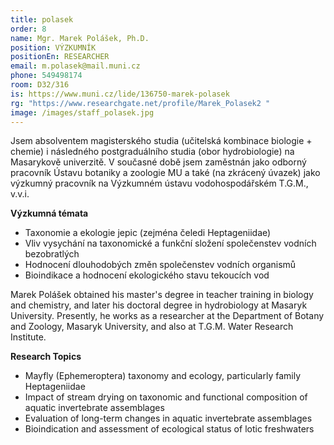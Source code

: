 ```yaml
---
title: polasek
order: 8
name: Mgr. Marek Polášek, Ph.D.
position: VÝZKUMNÍK
positionEn: RESEARCHER
email: m.polasek@mail.muni.cz
phone: 549498174
room: D32/316
is: https://www.muni.cz/lide/136750-marek-polasek
rg: "https://www.researchgate.net/profile/Marek_Polasek2 "
image: /images/staff_polasek.jpg
---
```

<div class="cz">

Jsem absolventem magisterského studia (učitelská kombinace biologie + chemie) i následného
 postgraduálního studia (obor hydrobiologie) na Masarykově univerzitě. V současné době jsem
 zaměstnán jako odborný pracovník Ústavu botaniky a zoologie MU a také (na zkrácený úvazek) jako výzkumný pracovník na Výzkumném ústavu vodohospodářském T.G.M., v.v.i.

**Výzkumná témata**

* Taxonomie a ekologie jepic (zejména čeledi Heptageniidae)
* Vliv vysychání na taxonomické a funkční složení společenstev vodních bezobratlých
* Hodnocení dlouhodobých změn společenstev vodních organismů
* Bioindikace a hodnocení ekologického stavu tekoucích vod

</div>

<div class="en">

Marek Polášek obtained his master's degree in teacher training in biology and chemistry, and later his doctoral degree in hydrobiology at Masaryk University. Presently, he works as a researcher at the Department of Botany and Zoology, Masaryk University, and also at T.G.M. Water Research Institute.

**Research Topics**

* Mayfly (Ephemeroptera) taxonomy and ecology, particularly family Heptageniidae
* Impact of stream drying on taxonomic and functional composition of aquatic invertebrate assemblages
* Evaluation of long-term changes in aquatic invertebrate assemblages
* Bioindication and assessment of ecological status of lotic freshwaters

</div>